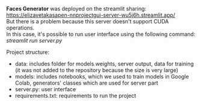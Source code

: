 **Faces Generator** was deployed on the streamlit sharing: https://elizavetakasapen-nnprojectgui-server-wu5j6h.streamlit.app/ <br />
But there is a problem because this server doesn't support CUDA operations. <br />
In this case, it's possible to run user interface using the following command: *streamlit run server.py*<br />

Project structure:
- data: includes folder for models weights, server output, data for training (it was not added to the repository because the size is very large)
- models: includes notebooks, which we used to train models in Google Colab, generators' classes which are used for server part
- server.py: user interface
- requirements.txt: requirements to run the project
